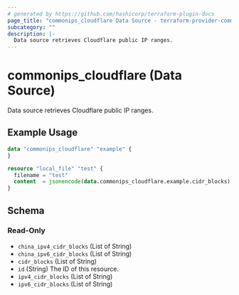```yaml
---
# generated by https://github.com/hashicorp/terraform-plugin-docs
page_title: "commonips_cloudflare Data Source - terraform-provider-common-ips"
subcategory: ""
description: |-
  Data source retrieves Cloudflare public IP ranges.
---
```


# commonips_cloudflare (Data Source)

Data source retrieves Cloudflare public IP ranges.

## Example Usage

```terraform
data "commonips_cloudflare" "example" {
}

resource "local_file" "test" {
  filename = "test"
  content  = jsonencode(data.commonips_cloudflare.example.cidr_blocks)
}
```

<!-- schema generated by tfplugindocs -->
## Schema

### Read-Only

- `china_ipv4_cidr_blocks` (List of String)
- `china_ipv6_cidr_blocks` (List of String)
- `cidr_blocks` (List of String)
- `id` (String) The ID of this resource.
- `ipv4_cidr_blocks` (List of String)
- `ipv6_cidr_blocks` (List of String)


